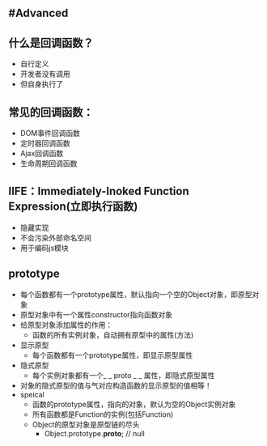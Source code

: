 #Advanced
---
什么是回调函数？
---
* 自行定义
* 开发者没有调用
* 但自身执行了

常见的回调函数：
---
* DOM事件回调函数
* 定时器回调函数
* Ajax回调函数
* 生命周期回调函数

IIFE：Immediately-Inoked Function Expression(立即执行函数)
---
* 隐藏实现
* 不会污染外部命名空间
* 用于编码js模块

prototype
---
* 每个函数都有一个prototype属性，默认指向一个空的Object对象，即原型对象
* 原型对象中有一个属性constructor指向函数对象
* 给原型对象添加属性的作用：
   * 函数的所有实例对象，自动拥有原型中的属性(方法)
* 显示原型
   * 每个函数都有一个prototype属性，即显示原型属性
* 隐式原型
   * 每个实例对象都有一个_ _ proto _ _ 属性，即隐式原型属性
* 对象的隐式原型的值与气对应构造函数的显示原型的值相等！
* speical
   * 函数的prototype属性，指向的对象，默认为空的Object实例对象
   * 所有函数都是Function的实例(包括Function)
   * Object的原型对象是原型链的尽头
      * Object.prototype.__proto__; // null   

